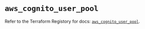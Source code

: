 # `aws_cognito_user_pool`

Refer to the Terraform Registory for docs: [`aws_cognito_user_pool`](https://registry.terraform.io/providers/hashicorp/aws/4.66.1/docs/resources/cognito_user_pool).
